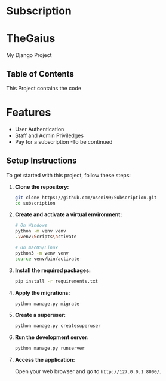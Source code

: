 # Subscription
# TheGaius
My Django Project 
## Table of Contents 
This Project contains the code  
# Features
- User Authentication
- Staff and Admin Priviledges 
- Pay for a subscription
-To be continued

## Setup Instructions

To get started with this project, follow these steps:

1. **Clone the repository:**

    ```sh
    git clone https://github.com/oseni99/Subscription.git
    cd subscription
    ```

2. **Create and activate a virtual environment:**

    ```sh
    # On Windows
    python -m venv venv
    .\venv\Scripts\activate

    # On macOS/Linux
    python3 -m venv venv
    source venv/bin/activate
    ```

3. **Install the required packages:**

    ```sh
    pip install -r requirements.txt
    ```

4. **Apply the migrations:**

    ```sh
    python manage.py migrate
    ```

5. **Create a superuser:**

    ```sh
    python manage.py createsuperuser
    ```

6. **Run the development server:**

    ```sh
    python manage.py runserver
    ```

7. **Access the application:**

    Open your web browser and go to `http://127.0.0.1:8000/`.
